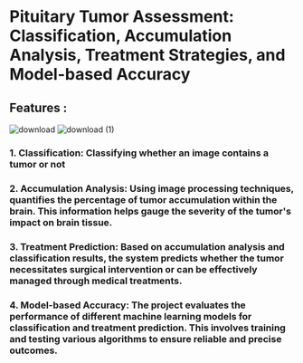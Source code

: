 #  Pituitary Tumor Assessment: Classification, Accumulation Analysis, Treatment Strategies, and Model-based Accuracy
## Features : 

![download](https://github.com/POORNIMA-MC/PITUITARY-TUMOR-Classification-accumulation-and-treatement-strategy-Image-processing/assets/94465883/67fbe998-1657-43cb-9084-1bb01d247b53)
![download (1)](https://github.com/POORNIMA-MC/PITUITARY-TUMOR-Classification-accumulation-and-treatement-strategy-Image-processing/assets/94465883/29364e44-9db3-4b91-91cd-d92df779f4dc)


### 1.  Classification: Classifying whether an image contains a tumor or not
### 2.  Accumulation Analysis: Using image processing techniques, quantifies the percentage of tumor accumulation within the brain. This information helps gauge the severity of the tumor's impact on brain tissue.
### 3.  Treatment Prediction: Based on accumulation analysis and classification results, the system predicts whether the tumor necessitates surgical intervention or can be effectively managed through medical treatments.
### 4.  Model-based Accuracy: The project evaluates the performance of different machine learning models for classification and treatment prediction. This involves training and testing various algorithms to ensure reliable and precise outcomes.


